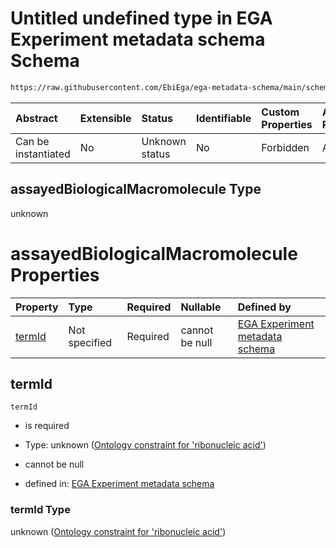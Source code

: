 # Untitled undefined type in EGA Experiment metadata schema Schema

```txt
https://raw.githubusercontent.com/EbiEga/ega-metadata-schema/main/schemas/EGA.experiment.json#/allOf/1/if/properties/assayedBiologicalMacromolecule
```



| Abstract            | Extensible | Status         | Identifiable | Custom Properties | Additional Properties | Access Restrictions | Defined In                                                                           |
| :------------------ | :--------- | :------------- | :----------- | :---------------- | :-------------------- | :------------------ | :----------------------------------------------------------------------------------- |
| Can be instantiated | No         | Unknown status | No           | Forbidden         | Allowed               | none                | [EGA.experiment.json\*](../../../schemas/EGA.experiment.json "open original schema") |

## assayedBiologicalMacromolecule Type

unknown

# assayedBiologicalMacromolecule Properties

| Property          | Type          | Required | Nullable       | Defined by                                                                                                                                                                                                                                                                                                                                                                                                         |
| :---------------- | :------------ | :------- | :------------- | :----------------------------------------------------------------------------------------------------------------------------------------------------------------------------------------------------------------------------------------------------------------------------------------------------------------------------------------------------------------------------------------------------------------- |
| [termId](#termid) | Not specified | Required | cannot be null | [EGA Experiment metadata schema](ega-9-allof-if-the-assayed-molecule-is-ribonucleic-acid-then-the-assay-type-must-be-of-rna-asay-type-if-properties-assayedbiologicalmacromolecule-properties-ontology-constraint-for-ribonucleic-acid.md "https://raw.githubusercontent.com/EbiEga/ega-metadata-schema/main/schemas/EGA.experiment.json#/allOf/1/if/properties/assayedBiologicalMacromolecule/properties/termId") |

## termId



`termId`

*   is required

*   Type: unknown ([Ontology constraint for 'ribonucleic acid'](ega-9-allof-if-the-assayed-molecule-is-ribonucleic-acid-then-the-assay-type-must-be-of-rna-asay-type-if-properties-assayedbiologicalmacromolecule-properties-ontology-constraint-for-ribonucleic-acid.md))

*   cannot be null

*   defined in: [EGA Experiment metadata schema](ega-9-allof-if-the-assayed-molecule-is-ribonucleic-acid-then-the-assay-type-must-be-of-rna-asay-type-if-properties-assayedbiologicalmacromolecule-properties-ontology-constraint-for-ribonucleic-acid.md "https://raw.githubusercontent.com/EbiEga/ega-metadata-schema/main/schemas/EGA.experiment.json#/allOf/1/if/properties/assayedBiologicalMacromolecule/properties/termId")

### termId Type

unknown ([Ontology constraint for 'ribonucleic acid'](ega-9-allof-if-the-assayed-molecule-is-ribonucleic-acid-then-the-assay-type-must-be-of-rna-asay-type-if-properties-assayedbiologicalmacromolecule-properties-ontology-constraint-for-ribonucleic-acid.md))
